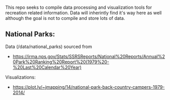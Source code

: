 
This repo seeks to compile data processing and visualization tools for recreation related information. Data will inherintly find it's way here as well although the goal is not to compile and store lots of data. 

## National Parks:

Data (/data/national_parks) sourced from 
* https://irma.nps.gov/Stats/SSRSReports/National%20Reports/Annual%20Park%20Ranking%20Report%20(1979%20-%20Last%20Calendar%20Year)

Visualizations:
* https://plot.ly/~jmapping/14/national-park-back-country-campers-1979-2014/
